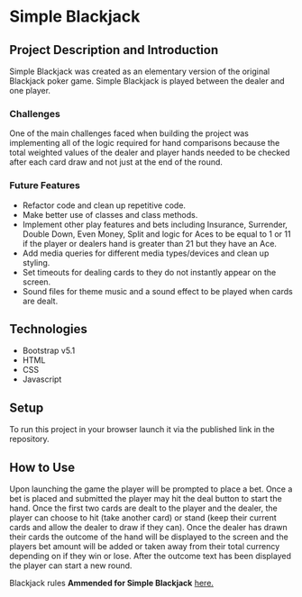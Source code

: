 # Simple Blackjack

## Project Description and Introduction
Simple Blackjack was created as an elementary version of the original Blackjack poker game. Simple Blackjack is played between the dealer and one player.

### Challenges
One of the main challenges faced when building the project was implementing all of the logic required for hand comparisons because the total weighted values of the dealer and player hands needed to be checked after each card draw and not just at the end of the round.

### Future Features
- Refactor code and clean up repetitive code.
- Make better use of classes and class methods.
- Implement other play features and bets including Insurance, Surrender, Double Down, Even Money, Split and logic for Aces to be equal to 1 or 11 if the player or dealers hand is greater than 21 but they have an Ace.
- Add media queries for different media types/devices and clean up styling.
- Set timeouts for dealing cards to they do not instantly appear on the screen.
- Sound files for theme music and a sound effect to be played when cards are dealt.


## Technologies
- Bootstrap v5.1
- HTML
- CSS
- Javascript


## Setup
To run this project in your browser launch it via the published link in the repository.


## How to Use
Upon launching the game the player will be prompted to place a bet. Once a bet is placed and submitted the player may hit the deal button to start the hand. Once the first two cards are dealt to the player and the dealer, the player can choose to hit (take another card) or stand (keep their current cards and allow the dealer to draw if they can). Once the dealer has drawn their cards the outcome of the hand will be displayed to the screen and the players bet amount will be added or taken away from their total currency depending on if they win or lose. After the outcome text has been displayed the player can start a new round.

Blackjack rules **Ammended for Simple Blackjack** [here.](https://www.ildado.com/blackjack_rules.html "This link will take you the rules of Blackjack")


